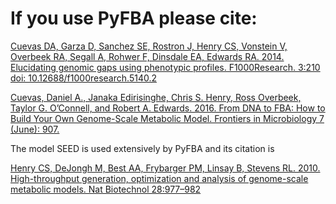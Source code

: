 # If you use PyFBA please cite:

[Cuevas DA, Garza D, Sanchez SE, Rostron J, Henry CS, Vonstein V, Overbeek RA, Segall A, Rohwer F, Dinsdale EA, Edwards RA. 2014. 
Elucidating genomic gaps using phenotypic profiles. 
F1000Research. 3:210 doi: 10.12688/f1000research.5140.2](https://f1000research.com/articles/3-210)


[Cuevas, Daniel A., Janaka Edirisinghe, Chris S. Henry, Ross Overbeek, Taylor G. O’Connell, and Robert A. Edwards. 2016.
From DNA to FBA: How to Build Your Own Genome-Scale Metabolic Model.
Frontiers in Microbiology 7 (June): 907.](http://journal.frontiersin.org/article/10.3389/fmicb.2016.00907/full)

The model SEED is used extensively by PyFBA and its citation is 

[Henry CS, DeJongh M, Best AA, Frybarger PM, Linsay B, Stevens RL. 2010. 
High-throughput generation, optimization and analysis of genome-scale metabolic models. 
Nat Biotechnol 28:977–982](https://www.nature.com/articles/nbt.1672)